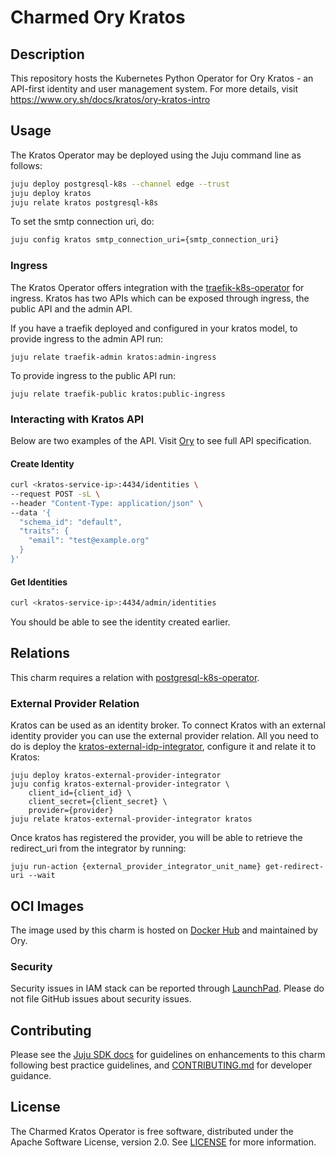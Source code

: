 # Charmed Ory Kratos

## Description

This repository hosts the Kubernetes Python Operator for Ory Kratos -  an API-first identity and user management system.
For more details, visit https://www.ory.sh/docs/kratos/ory-kratos-intro

## Usage

The Kratos Operator may be deployed using the Juju command line as follows:

```bash
juju deploy postgresql-k8s --channel edge --trust
juju deploy kratos
juju relate kratos postgresql-k8s
```

To set the smtp connection uri, do:

```bash
juju config kratos smtp_connection_uri={smtp_connection_uri}
```

### Ingress

The Kratos Operator offers integration with the [traefik-k8s-operator](https://github.com/canonical/traefik-k8s-operator) for ingress. Kratos has two APIs which can be exposed through ingress, the public API and the admin API.

If you have a traefik deployed and configured in your kratos model, to provide ingress to the admin API run:
```console
juju relate traefik-admin kratos:admin-ingress
```

To provide ingress to the public API run:
```console
juju relate traefik-public kratos:public-ingress
```

### Interacting with Kratos API

Below are two examples of the API. Visit [Ory](https://www.ory.sh/docs/kratos/reference/api) to see full API specification.

#### Create Identity
```bash
curl <kratos-service-ip>:4434/identities \
--request POST -sL \
--header "Content-Type: application/json" \
--data '{
  "schema_id": "default",
  "traits": {
    "email": "test@example.org"
  }
}'
```
#### Get Identities
```bash
curl <kratos-service-ip>:4434/admin/identities
```
You should be able to see the identity created earlier.

## Relations

This charm requires a relation with [postgresql-k8s-operator](https://github.com/canonical/postgresql-k8s-operator).

### External Provider Relation

Kratos can be used as an identity broker. To connect Kratos with an external identity provider you can use the external provider relation. All you need to do is deploy the [kratos-external-idp-integrator](https://charmhub.io/kratos-external-idp-integrator), configure it and relate it to Kratos:

```console
juju deploy kratos-external-provider-integrator
juju config kratos-external-provider-integrator \
    client_id={client_id} \
    client_secret={client_secret} \
    provider={provider}
juju relate kratos-external-provider-integrator kratos
```

Once kratos has registered the provider, you will be able to retrieve the redirect_uri from the integrator by running:
```console
juju run-action {external_provider_integrator_unit_name} get-redirect-uri --wait
```

## OCI Images

The image used by this charm is hosted on [Docker Hub](https://hub.docker.com/r/oryd/kratos) and maintained by Ory.

### Security
Security issues in IAM stack can be reported through [LaunchPad](https://wiki.ubuntu.com/DebuggingSecurity#How%20to%20File). Please do not file GitHub issues about security issues.

## Contributing

Please see the [Juju SDK docs](https://juju.is/docs/sdk) for guidelines on enhancements to this charm following best practice guidelines, and [CONTRIBUTING.md](https://github.com/canonical/kratos-operator/blob/main/CONTRIBUTING.md) for developer guidance.


## License

The Charmed Kratos Operator is free software, distributed under the Apache Software License, version 2.0. See [LICENSE](https://github.com/canonical/kratos-operator/blob/main/LICENSE) for more information.
